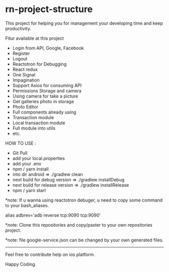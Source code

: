 # rn-project-structure
<p>
This project for helping you for management your developing time and keep productivity.
</p>

Fitur available at this project
- Login from API, Google, Facebook
- Register
- Logout
- Reactotron for Debugging
- React redux
- One Signal
- Impagination
- Support Axios for consuming API
- Permissions Storage and camera
- Using camera for take a picture
- Get galleries photo in storage
- Photo Editor
- Full components already using
- Transaction module
- Local transaction module
- Full module into utils
- etc.

HOW TO USE :
- Git Pull
- add your local.properties
- add your .env
- npm / yarn install
- into dir android => ./gradlew clean
- next build for debug version => ./gradlew installDebug
- next build for release version => ./gradlew installRelease
- npm / yarn start


*note: If u wanna using reactotron debuger, u need to copy some command to your bash_aliases.

alias adbrev='adb reverse tcp:9090 tcp:9090'

*note: Clone this repositories and copy/paster to your own repositories project.

*note: file google-service.json can be changed by your own generated files.

---------------------------------------------------------------------------------------------

Feel free to contribute help on ios platform.

Happy Coding.

